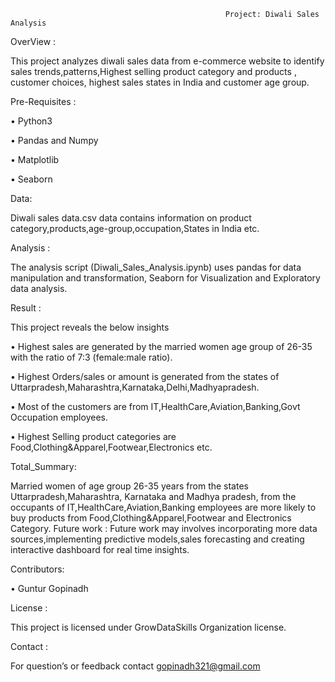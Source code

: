                                                     Project: Diwali Sales Analysis
OverView :

This project analyzes diwali sales data from e-commerce website to identify sales trends,patterns,Highest selling product category and products , customer choices, highest sales states in India and customer age group.

Pre-Requisites : 

•	Python3

•	Pandas and Numpy

•	Matplotlib

•	Seaborn

Data:

Diwali sales data.csv data contains information on product category,products,age-group,occupation,States in India  etc.

Analysis :

The analysis script (Diwali_Sales_Analysis.ipynb) uses pandas for data manipulation and transformation, Seaborn for  Visualization and Exploratory data analysis.

Result :

This project reveals the below insights 

•	Highest sales are generated by the married women age group of 26-35 with the ratio of 7:3 (female:male ratio).

•	Highest Orders/sales  or amount is generated from the states of Uttarpradesh,Maharashtra,Karnataka,Delhi,Madhyapradesh.

•	Most of the customers are from   IT,HealthCare,Aviation,Banking,Govt  Occupation employees.

•	Highest Selling product categories are Food,Clothing&Apparel,Footwear,Electronics etc.

Total_Summary:

Married women of age group 26-35 years from the states Uttarpradesh,Maharashtra, Karnataka and Madhya pradesh, from the occupants of IT,HealthCare,Aviation,Banking employees are more likely to buy products from Food,Clothing&Apparel,Footwear and Electronics Category.
Future work :
Future work may involves incorporating more data sources,implementing  predictive models,sales forecasting and creating interactive dashboard for real time insights.

Contributors:

•	Guntur Gopinadh  

License  : 

This project is licensed under GrowDataSkills Organization license.

Contact :

For question’s or feedback contact gopinadh321@gmail.com










